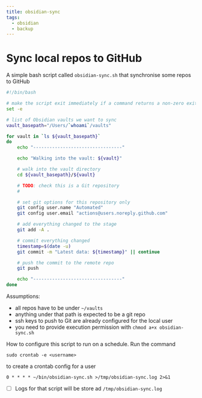 ```yaml
---
title: obsidian-sync
tags:
  - obsidian
  - backup
---
```

# Sync local repos to GitHub
A simple bash script called `obsidian-sync.sh` that synchronise some repos to GitHub

```bash
#!/bin/bash

# make the script exit immediately if a command returns a non-zero exit status
set -e

# list of Obsidian vaults we want to sync
vault_basepath="/Users/`whoami`/vaults"

for vault in `ls ${vault_basepath}`
do
    echo "---------------------------------"

    echo "Walking into the vault: ${vault}"

    # walk into the vault directory
    cd ${vault_basepath}/${vault}

    # TODO: check this is a Git repository
    #

    # set git options for this repository only
    git config user.name "Automated"
    git config user.email "actions@users.noreply.github.com"

    # add everything changed to the stage
    git add -A .

    # commit everything changed
    timestamp=$(date -u)
    git commit -m "Latest data: ${timestamp}" || continue

    # push the commit to the remote repo
    git push

    echo "---------------------------------"
done
```

Assumptions:
- all repos have to be under `~/vaults`
- anything under that path is expected to be a git repo
- ssh keys to push to Git are already configured for the local user
- you need to provide execution permission with `chmod a+x obsidian-sync.sh`

How to configure this script to run on a schedule. Run the command

```
sudo crontab -e <username>
```

to create a crontab config for a user

```
0 * * * * ~/bin/obsidian-sync.sh >/tmp/obsidian-sync.log 2>&1
```

- [ ] Logs for that script will be store ad `/tmp/obsidian-sync.log`